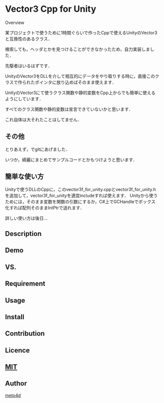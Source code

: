 ﻿Vector3 Cpp for Unity
====

Overview

某プロジェクトで使うために1時間ぐらいで作ったCppで使えるUnityのVector3と互換性のあるクラス．

検索しても，ヘッダとかを見つけることができなかったため，自力実装しました．

先駆者はいるはずです．

UnityのVector3をDLLを介して相互的にデータをやり取りする時に，直接このクラスで作られたポインタに放り込めばそのまま使えます．

UnityのVector3にて使うクラス関数や静的変数をCpp上からでも簡単に使えるようにしています．

すべてのクラス関数や静的変数は宣言できていないかと思います．

これ自体は大それたことはしてません．


## その他

とりあえず，でgitにあげました．

いつか，綺麗にまとめてサンプルコードとかもつけようと思います．

## 簡単な使い方

 Unityで使うDLLのCppに，このvector3f_for_unity.cppとvector3f_for_unity.hを追加して，vector3f_for_unityを適宜includeすれば使えます．
 Unityから使うためには，そのまま変数を関数の引数にするか，C#上でGCHandleでボックス化すれば配列そのままIntPtrで送れます．

 詳しい使い方は後日…

## Description

## Demo

## VS. 

## Requirement

## Usage

## Install

## Contribution

## Licence

## [MIT](https://github.com/meto4d/)

## Author

[meto4d](https://github.com/meto4d)
